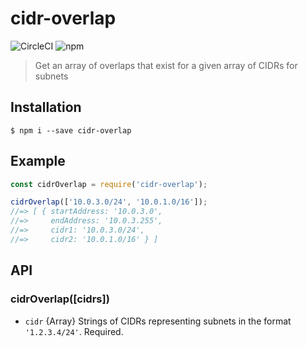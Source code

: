 # cidr-overlap
![CircleCI](https://img.shields.io/circleci/project/github/joesanford/cidr-overlap.svg?style=flat-square "Circle CI Status")
![npm](https://img.shields.io/npm/v/cidr-overlap.svg?style=flat-square "npm version")
> Get an array of overlaps that exist for a given array of CIDRs for subnets

## Installation
```
$ npm i --save cidr-overlap
```

## Example
```js
const cidrOverlap = require('cidr-overlap');

cidrOverlap(['10.0.3.0/24', '10.0.1.0/16']);
//=> [ { startAddress: '10.0.3.0',
//=>     endAddress: '10.0.3.255',
//=>     cidr1: '10.0.3.0/24',
//=>     cidr2: '10.0.1.0/16' } ]
```

## API
### cidrOverlap([cidrs])
- `cidr` {Array} Strings of CIDRs representing subnets in the format `'1.2.3.4/24'`. Required.